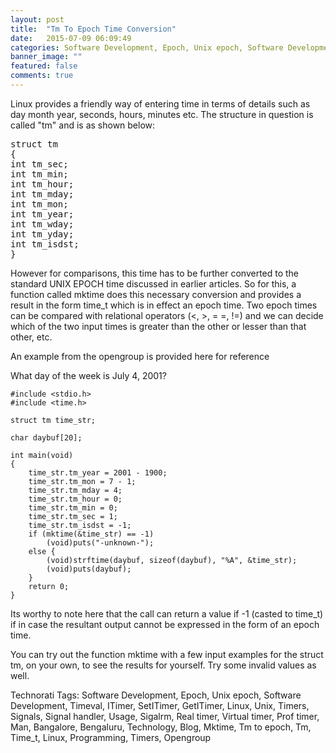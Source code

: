```yaml
---
layout: post
title:  "Tm To Epoch Time Conversion"
date:   2015-07-09 06:09:49
categories: Software Development, Epoch, Unix epoch, Software Development, Timeval, ITimer, SetITimer, GetITimer, Linux, Unix, Timers, Signals, Signal handler, Usage, Sigalrm, Real timer, Virtual timer, Prof timer, Man, Bangalore, Bengaluru, Technology, Blog, Mktime, Tm to epoch, Tm, Time_t, Linux, Programming, Timers, Opengroup
banner_image: ""
featured: false
comments: true 
---
```




Linux provides a friendly way of entering time in terms of details such as day month year, seconds, hours, minutes etc. The structure in question is called "tm" and is as shown below:

<pre>
struct tm
{
int tm_sec;
int tm_min;
int tm_hour;
int tm_mday;
int tm_mon;
int tm_year;
int tm_wday;
int tm_yday;
int tm_isdst;
}
</pre>

However for comparisons, this time has to be further converted to the standard UNIX EPOCH time discussed in earlier articles. So for this, a function called mktime does this necessary conversion and provides a result in the form time_t which is in effect an epoch time. Two epoch times can be compared with relational operators (<, >, = =, !=) and we can decide which of the two input times is greater than the other or lesser than that other, etc.

An example from the opengroup is provided here for reference

What day of the week is July 4, 2001?


    #include <stdio.h>
    #include <time.h>
    
    struct tm time_str;
    
    char daybuf[20];
    
    int main(void)
    {
        time_str.tm_year = 2001 - 1900;
    	time_str.tm_mon = 7 - 1;
    	time_str.tm_mday = 4;
    	time_str.tm_hour = 0;
    	time_str.tm_min = 0;
    	time_str.tm_sec = 1;
    	time_str.tm_isdst = -1;
    	if (mktime(&time_str) == -1)
    		(void)puts("-unknown-");
    	else {
    		(void)strftime(daybuf, sizeof(daybuf), "%A", &time_str);
    		(void)puts(daybuf);
    	}
    	return 0;
    }
    

Its worthy to note here that the call can return a value if -1 (casted to time_t) if in case the resultant output cannot be expressed in the form of an epoch time.

You can try out the function mktime with a few input examples for the struct tm, on your own, to see the results for yourself. Try some invalid values as well.

Technorati Tags: Software Development, Epoch, Unix epoch, Software Development, Timeval, ITimer, SetITimer, GetITimer, Linux, Unix, Timers, Signals, Signal handler, Usage, Sigalrm, Real timer, Virtual timer, Prof timer, Man, Bangalore, Bengaluru, Technology, Blog, Mktime, Tm to epoch, Tm, Time_t, Linux, Programming, Timers, Opengroup
